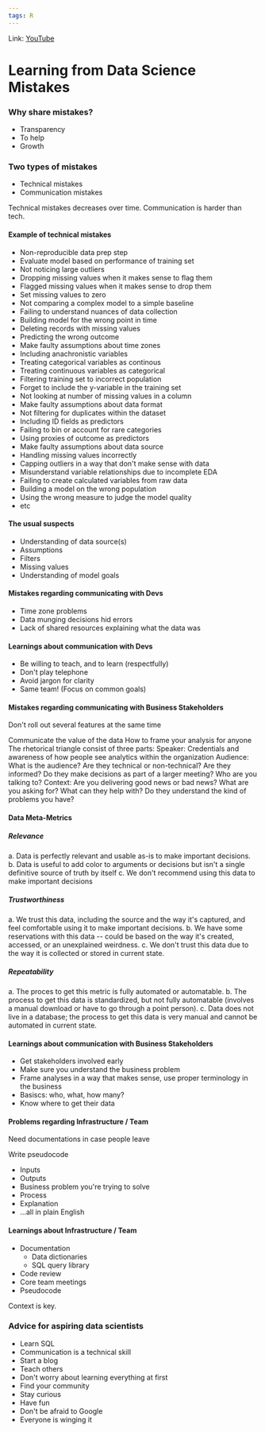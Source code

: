 ```yaml
---
tags: R
---
```

Link: [YouTube](https://www.youtube.com/watch?v=O5lP6XcopdQ)

# Learning from Data Science Mistakes

### Why share mistakes?
* Transparency
* To help
* Growth

### Two types of mistakes
* Technical mistakes
* Communication mistakes

Technical mistakes decreases over time.
Communication is harder than tech.

#### Example of technical mistakes
* Non-reproducible data prep step
* Evaluate model based on performance of training set
* Not noticing large outliers
* Dropping missing values when it makes sense to flag them
* Flagged missing values when it makes sense to drop them
* Set missing values to zero
* Not comparing a complex model to a simple baseline
* Failing to understand nuances of data collection
* Building model for the wrong point in time
* Deleting records with missing values
* Predicting the wrong outcome
* Make faulty assumptions about time zones
* Including anachronistic variables
* Treating categorical variables as continous
* Treating continuous variables as categorical
* Filtering training set to incorrect population
* Forget to include the y-variable in the training set
* Not looking at number of missing values in a column
* Make faulty assumptions about data format
* Not filtering for duplicates within the dataset
* Including ID fields as predictors
* Failing to bin or account for rare categories
* Using proxies of outcome as predictors
* Make faulty assumptions about data source
* Handling missing values incorrectly
* Capping outliers in a way that don't make sense with data
* Misunderstand variable relationships due to incomplete EDA
* Failing to create calculated variables from raw data
* Building a model on the wrong population
* Using the wrong measure to judge the model quality
* etc

#### The usual suspects
* Understanding of data source(s)
* Assumptions
* Filters
* Missing values
* Understanding of model goals

#### Mistakes regarding communicating with Devs
* Time zone problems
* Data munging decisions hid errors
* Lack of shared resources explaining what the data was

#### Learnings about communication with Devs
* Be willing to teach, and to learn (respectfully)
* Don't play telephone
* Avoid jargon for clarity
* Same team! (Focus on common goals)

#### Mistakes regarding communicating with Business Stakeholders
Don't roll out several features at the same time

Communicate the value of the data
How to frame your analysis for anyone
The rhetorical triangle consist of three parts: 
Speaker: Credentials and awareness of how people see analytics within the organization
Audience: What is the audience? Are they technical or non-technical? Are they informed?
Do they make decisions as part of a larger meeting? Who are you talking to?
Context: Are you delivering good news or bad news? What are you asking for? What can they help with? Do they understand the kind of problems you have?

#### Data Meta-Metrics

##### Relevance
a. Data is perfectly relevant and usable as-is to make important decisions.
b. Data is useful to add color to arguments or decisions but isn't a single definitive source of truth by itself
c. We don't recommend using this data to make important decisions

##### Trustworthiness
a. We trust this data, including the source and  the way it's captured, and feel comfortable using it to make important decisions.
b. We have some reservations with this data -- could be based on the way it's created, accessed, or an unexplained weirdness.
c. We don't trust this data due to the way it is collected or stored in current state.

##### Repeatability
a. The proces to get this metric is fully automated or automatable.
b. The process to get this data is standardized, but not fully automatable (involves a manual download or have to go through a point person).
c. Data does not live in a database; the process to get this data is very manual and cannot be automated in current state.

#### Learnings about communication with Business Stakeholders
* Get stakeholders involved early
* Make sure you understand the business problem
* Frame analyses in a way that makes sense, use proper terminology in the business
* Basiscs: who, what, how many?
* Know where to get their data

#### Problems regarding Infrastructure / Team
Need documentations in case people leave

Write pseudocode
* Inputs
* Outputs
* Business problem you're trying to solve
* Process
* Explanation
* ...all in plain English

#### Learnings about Infrastructure / Team
* Documentation
	* Data dictionaries
	* SQL query library
* Code review
* Core team meetings
* Pseudocode

Context is key.

### Advice for aspiring data scientists
* Learn SQL
* Communication is a technical skill
* Start a blog
* Teach others
* Don't worry about learning everything at first
* Find your community
* Stay curious
* Have fun
* Don't be afraid to Google
* Everyone is winging it
